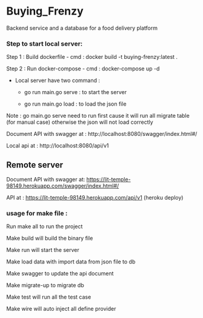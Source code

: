 # Buying_Frenzy
Backend service and a database for a food delivery platform 


### Step to start local server:

Step 1 : Build dockerfile 
       - cmd : docker build -t buying-frenzy:latest .

Step 2 : Run docker-compose
       - cmd : docker-compose up -d
     
- Local server have two command : 
  - go run main.go serve : to start the server 
  
  - go run main.go load  : to load the json file

Note : go main.go serve need to run first cause it will run all migrate table (for manual case) otherwise the json will not load correctly


Document API with swagger at : http://localhost:8080/swagger/index.html#/

Local api at : http://localhost:8080/api/v1

## Remote server 
Document API with swagger at: https://lit-temple-98149.herokuapp.com/swagger/index.html#/

API at  : https://lit-temple-98149.herokuapp.com/api/v1 (heroku deploy)


### usage for make file :

Run make all to run the project

Make build will build the binary file

Make run will start the server

Make load data with import data from json file to db

Make swagger to update the api document

Make migrate-up to migrate db

Make test will run all the test case

Make wire will auto inject all define provider

